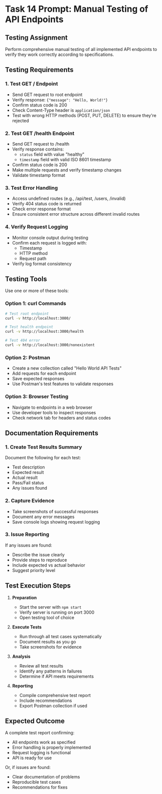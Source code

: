# Task 14 Prompt: Manual Testing of API Endpoints

## Testing Assignment

Perform comprehensive manual testing of all implemented API endpoints to verify they work correctly according to specifications.

## Testing Requirements

### 1. Test GET / Endpoint
- Send GET request to root endpoint
- Verify response: `{"message": "Hello, World!"}`
- Confirm status code is 200
- Check Content-Type header is `application/json`
- Test with wrong HTTP methods (POST, PUT, DELETE) to ensure they're rejected

### 2. Test GET /health Endpoint
- Send GET request to /health
- Verify response contains:
  - `status` field with value "healthy"
  - `timestamp` field with valid ISO 8601 timestamp
- Confirm status code is 200
- Make multiple requests and verify timestamp changes
- Validate timestamp format

### 3. Test Error Handling
- Access undefined routes (e.g., /api/test, /users, /invalid)
- Verify 404 status code is returned
- Check error response format
- Ensure consistent error structure across different invalid routes

### 4. Verify Request Logging
- Monitor console output during testing
- Confirm each request is logged with:
  - Timestamp
  - HTTP method
  - Request path
- Verify log format consistency

## Testing Tools

Use one or more of these tools:

### Option 1: curl Commands
```bash
# Test root endpoint
curl -v http://localhost:3000/

# Test health endpoint
curl -v http://localhost:3000/health

# Test 404 error
curl -v http://localhost:3000/nonexistent
```

### Option 2: Postman
- Create a new collection called "Hello World API Tests"
- Add requests for each endpoint
- Save expected responses
- Use Postman's test features to validate responses

### Option 3: Browser Testing
- Navigate to endpoints in a web browser
- Use developer tools to inspect responses
- Check network tab for headers and status codes

## Documentation Requirements

### 1. Create Test Results Summary
Document the following for each test:
- Test description
- Expected result
- Actual result
- Pass/Fail status
- Any issues found

### 2. Capture Evidence
- Take screenshots of successful responses
- Document any error messages
- Save console logs showing request logging

### 3. Issue Reporting
If any issues are found:
- Describe the issue clearly
- Provide steps to reproduce
- Include expected vs actual behavior
- Suggest priority level

## Test Execution Steps

1. **Preparation**
   - Start the server with `npm start`
   - Verify server is running on port 3000
   - Open testing tool of choice

2. **Execute Tests**
   - Run through all test cases systematically
   - Document results as you go
   - Take screenshots for evidence

3. **Analysis**
   - Review all test results
   - Identify any patterns in failures
   - Determine if API meets requirements

4. **Reporting**
   - Compile comprehensive test report
   - Include recommendations
   - Export Postman collection if used

## Expected Outcome

A complete test report confirming:
- All endpoints work as specified
- Error handling is properly implemented
- Request logging is functional
- API is ready for use

Or, if issues are found:
- Clear documentation of problems
- Reproducible test cases
- Recommendations for fixes